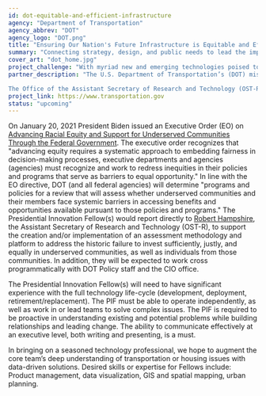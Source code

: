 ```yaml
---
id: dot-equitable-and-efficient-infrastructure
agency: "Department of Transportation"
agency_abbrev: "DOT"
agency_logo: "DOT.png"
title: "Ensuring Our Nation's Future Infrastructure is Equitable and Efficient"
summary: "Connecting strategy, design, and public needs to lead the implementation of an equity assessment and the creation of a platform to address the historic failure to invest sufficiently, justly, and equally in underserved communities."
cover_art: "dot_home.jpg"
project_challenge: "With myriad new and emerging technologies poised to transform the way we move, how can PIFs help ensure our country’s current and future transportation systems are equitable and efficient?"
partner_description: "The U.S. Department of Transportation’s (DOT) mission is to ensure America has the safest, most efficient and modern transportation system in the world, which boosts our economic productivity and global competitiveness and enhances the quality of life in communities both rural and urban.

The Office of the Assistant Secretary of Research and Technology (OST-R) leads DOT to advance innovation, technology transfer, and breakthrough knowledge; facilitate research and multimodal research collaboration; provide decision makers with useful statistics and information of the highest quality and integrity; and develop a skilled interdisciplinary transportation workforce for the nation.​​​​​​​"
project_link: https://www.transportation.gov
status: "upcoming"
---
```


On January 20, 2021 President Biden issued an Executive Order (EO) on <a href='https://www.whitehouse.gov/briefing-room/presidential-actions/2021/01/20/executive-order-advancing-racial-equity-and-support-for-underserved-communities-through-the-federal-government/' target='_blank'>Advancing Racial Equity and Support for Underserved Communities Through the Federal Government</a>. The executive order recognizes that "advancing equity requires a systematic approach to embedding fairness in decision-making processes, executive departments and agencies (agencies) must recognize and work to redress inequities in their policies and programs that serve as barriers to equal opportunity." In line with the EO directive, DOT (and all federal agencies) will determine "programs and policies for a review that will assess whether underserved communities and their members face systemic barriers in accessing benefits and opportunities available pursuant to those policies and programs." The Presidential Innovation Fellow(s) would report directly to <a href='https://www.transportation.gov/mission/robert-hampshire' target='_blank'>Robert Hampshire</a>, the Assistant Secretary of Research and Technology (OST-R), to support the creation and/or implementation of an assessment methodology and platform to address the historic failure to invest sufficiently, justly, and equally in underserved communities, as well as individuals from those communities. In addition, they will be expected to work cross programmatically with DOT Policy staff and the CIO office.

The Presidential Innovation Fellow(s) will need to have significant experience with the full technology life-cycle (development, deployment, retirement/replacement). The PIF must be able to operate independently, as well as work in or lead teams to solve complex issues. The PIF is required to be proactive in understanding existing and potential problems while building relationships and leading change. The ability to communicate effectively at an executive level, both writing and presenting, is a must.

In bringing on a seasoned technology professional, we hope to augment the core team’s deep understanding of transportation or housing issues with data-driven solutions. Desired skills or expertise for Fellows include: Product management, data visualization, GIS and spatial mapping, urban planning.
